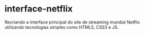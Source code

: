 # interface-netflix
Recriando a interface principal do site de streaming mundial Netflix utilizando tecnologias simples como HTML5, CSS3 e JS.
